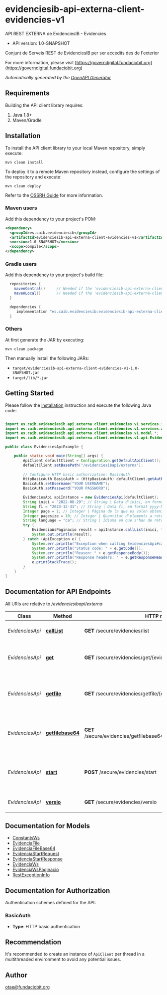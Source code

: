 # evidenciesib-api-externa-client-evidencies-v1

API REST EXTERNA de EvidenciesIB - Evidencies

- API version: 1.0-SNAPSHOT

Conjunt de Serveis REST de EvidenciesIB per ser accedits des de l'exterior

  For more information, please visit [https://governdigital.fundaciobit.org](https://governdigital.fundaciobit.org)

*Automatically generated by the [OpenAPI Generator](https://openapi-generator.tech)*

## Requirements

Building the API client library requires:

1. Java 1.8+
2. Maven/Gradle

## Installation

To install the API client library to your local Maven repository, simply execute:

```shell
mvn clean install
```

To deploy it to a remote Maven repository instead, configure the settings of the repository and execute:

```shell
mvn clean deploy
```

Refer to the [OSSRH Guide](http://central.sonatype.org/pages/ossrh-guide.html) for more information.

### Maven users

Add this dependency to your project's POM:

```xml
<dependency>
  <groupId>es.caib.evidenciesib</groupId>
  <artifactId>evidenciesib-api-externa-client-evidencies-v1</artifactId>
  <version>1.0-SNAPSHOT</version>
  <scope>compile</scope>
</dependency>
```

### Gradle users

Add this dependency to your project's build file:

```groovy
  repositories {
    mavenCentral()     // Needed if the 'evidenciesib-api-externa-client-evidencies-v1' jar has been published to maven central.
    mavenLocal()       // Needed if the 'evidenciesib-api-externa-client-evidencies-v1' jar has been published to the local maven repo.
  }

  dependencies {
     implementation "es.caib.evidenciesib:evidenciesib-api-externa-client-evidencies-v1:1.0-SNAPSHOT"
  }
```

### Others

At first generate the JAR by executing:

```shell
mvn clean package
```

Then manually install the following JARs:

- `target/evidenciesib-api-externa-client-evidencies-v1-1.0-SNAPSHOT.jar`
- `target/lib/*.jar`

## Getting Started

Please follow the [installation](#installation) instruction and execute the following Java code:

```java

import es.caib.evidenciesib.api.externa.client.evidencies.v1.services.*;
import es.caib.evidenciesib.api.externa.client.evidencies.v1.services.auth.*;
import es.caib.evidenciesib.api.externa.client.evidencies.v1.model.*;
import es.caib.evidenciesib.api.externa.client.evidencies.v1.api.EvidenciesApi;

public class EvidenciesApiExample {

    public static void main(String[] args) {
        ApiClient defaultClient = Configuration.getDefaultApiClient();
        defaultClient.setBasePath("/evidenciesibapi/externa");
        
        // Configure HTTP basic authorization: BasicAuth
        HttpBasicAuth BasicAuth = (HttpBasicAuth) defaultClient.getAuthentication("BasicAuth");
        BasicAuth.setUsername("YOUR USERNAME");
        BasicAuth.setPassword("YOUR PASSWORD");

        EvidenciesApi apiInstance = new EvidenciesApi(defaultClient);
        String inici = "2022-08-29"; // String | Data d'inici, en format yyyy-MM-dd (ISO 8601), a partir de la qual volem obtenir dades
        String fi = "2023-12-31"; // String | Data fi, en format yyyy-MM-dd (ISO 8601), fins la qual volem tenir dades
        Integer page = 1; // Integer | Pàgina de la que es volen obtenir les dades
        Integer pagesize = 10; // Integer | Quantitat d'elements a retornar
        String language = "ca"; // String | Idioma en que s'han de retornar les dades(Només suportat 'ca' o 'es')
        try {
            EvidenciaWsPaginacio result = apiInstance.callList(inici, fi, page, pagesize, language);
            System.out.println(result);
        } catch (ApiException e) {
            System.err.println("Exception when calling EvidenciesApi#callList");
            System.err.println("Status code: " + e.getCode());
            System.err.println("Reason: " + e.getResponseBody());
            System.err.println("Response headers: " + e.getResponseHeaders());
            e.printStackTrace();
        }
    }
}

```

## Documentation for API Endpoints

All URIs are relative to */evidenciesibapi/externa*

Class | Method | HTTP request | Description
------------ | ------------- | ------------- | -------------
*EvidenciesApi* | [**callList**](docs/EvidenciesApi.md#callList) | **GET** /secure/evidencies/list | Retorna un llistat de les evidencies 
*EvidenciesApi* | [**get**](docs/EvidenciesApi.md#get) | **GET** /secure/evidencies/get/{evidenciaID} | Retorna informació d&#39;una evidència a partir del seu id
*EvidenciesApi* | [**getfile**](docs/EvidenciesApi.md#getfile) | **GET** /secure/evidencies/getfile/{evidenciaID}/{encryptedFileID} | Retorna informació d&#39;un fitxer d&#39;una evidència a partir del encryptedFileID
*EvidenciesApi* | [**getfilebase64**](docs/EvidenciesApi.md#getfilebase64) | **GET** /secure/evidencies/getfilebase64/{evidenciaID}/{encryptedFileID} | Retorna informació d&#39;un fitxer d&#39;una evidència a partir del encryptedFileID
*EvidenciesApi* | [**start**](docs/EvidenciesApi.md#start) | **POST** /secure/evidencies/start | Primera cridada a realitzar per iniciar un procés d&#39;evidències
*EvidenciesApi* | [**versio**](docs/EvidenciesApi.md#versio) | **GET** /secure/evidencies/versio | Retorna la versió d&#39;aquest Servei


## Documentation for Models

 - [ConstantsWs](docs/ConstantsWs.md)
 - [EvidenciaFile](docs/EvidenciaFile.md)
 - [EvidenciaFileBase64](docs/EvidenciaFileBase64.md)
 - [EvidenciaStartRequest](docs/EvidenciaStartRequest.md)
 - [EvidenciaStartResponse](docs/EvidenciaStartResponse.md)
 - [EvidenciaWs](docs/EvidenciaWs.md)
 - [EvidenciaWsPaginacio](docs/EvidenciaWsPaginacio.md)
 - [RestExceptionInfo](docs/RestExceptionInfo.md)


<a id="documentation-for-authorization"></a>
## Documentation for Authorization


Authentication schemes defined for the API:
<a id="BasicAuth"></a>
### BasicAuth


- **Type**: HTTP basic authentication


## Recommendation

It's recommended to create an instance of `ApiClient` per thread in a multithreaded environment to avoid any potential issues.

## Author

otae@fundaciobit.org

